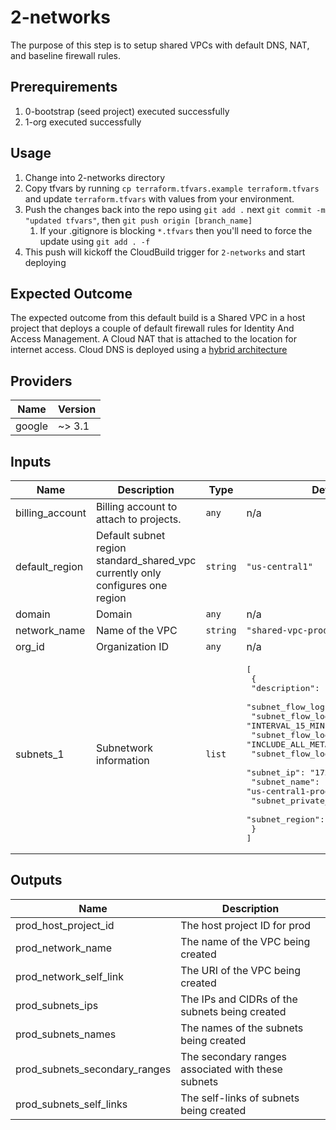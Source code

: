 # 2-networks

The purpose of this step is to setup shared VPCs with default DNS, NAT, and baseline firewall rules.

## Prerequirements

1. 0-bootstrap (seed project) executed successfully
1. 1-org executed successfully

## Usage

1. Change into 2-networks directory
1. Copy tfvars by running `cp terraform.tfvars.example terraform.tfvars` and update `terraform.tfvars` with values from your environment.
1. Push the changes back into the repo using `git add .` next `git commit -m "updated tfvars"`, then `git push origin [branch_name]`
    1. If your .gitignore is blocking `*.tfvars` then you'll need to force the update using `git add . -f`
1. This push will kickoff the CloudBuild trigger for `2-networks` and start deploying

## Expected Outcome

The expected outcome from this default build is a Shared VPC in a host project that deploys a couple of default firewall rules for Identity And Access Management. A Cloud NAT that is attached to the location for internet access. Cloud DNS is deployed using a [hybrid architecture](https://cloud.google.com/dns/docs/best-practices-dns#hybrid_architecture_using_a_single_shared_vpc_network)


## Providers

| Name | Version |
|------|---------|
| google | ~> 3.1 |

## Inputs

| Name | Description | Type | Default | Required |
|------|-------------|------|---------|:-----:|
| billing\_account | Billing account to attach to projects. | `any` | n/a | yes |
| default\_region | Default subnet region standard\_shared\_vpc currently only configures one region | `string` | `"us-central1"` | no |
| domain | Domain | `any` | n/a | yes |
| network\_name | Name of the VPC | `string` | `"shared-vpc-prod"` | no |
| org\_id | Organization ID | `any` | n/a | yes |
| subnets\_1 | Subnetwork information | `list` | <pre>[<br>  {<br>    "description": "Prod subnet.",<br>    "subnet_flow_logs": "true",<br>    "subnet_flow_logs_interval": "INTERVAL_15_MIN",<br>    "subnet_flow_logs_metadata": "INCLUDE_ALL_METADATA",<br>    "subnet_flow_logs_sampling": 0.3,<br>    "subnet_ip": "172.30.0.0/20",<br>    "subnet_name": "us-central1-prod-1",<br>    "subnet_private_access": "true",<br>    "subnet_region": "us-central1"<br>  }<br>]</pre> | no |

## Outputs

| Name | Description |
|------|-------------|
| prod\_host\_project\_id | The host project ID for prod |
| prod\_network\_name | The name of the VPC being created |
| prod\_network\_self\_link | The URI of the VPC being created |
| prod\_subnets\_ips | The IPs and CIDRs of the subnets being created |
| prod\_subnets\_names | The names of the subnets being created |
| prod\_subnets\_secondary\_ranges | The secondary ranges associated with these subnets |
| prod\_subnets\_self\_links | The self-links of subnets being created |